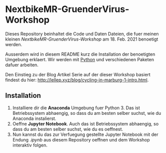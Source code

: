 # NextbikeMR-GruenderVirus-Workshop

Dieses Repository beinhaltet die Code und Daten Dateien, die fuer meinen kleinen *NextbikeMR-GruenderVirus-Workshop* am 18. Feb. 2021 benoetigt werden.

Ausserdem wird in diesem README kurz die Installation der benoetigten Umgebung erklaert. Wir werden mit [Python](https://www.python.org/) und verschiedenen Paketen dafuer arbeiten.

Den Einstieg zu der Blog Artikel Serie auf der dieser Workshop basiert findest du hier: http://lellep.xyz/blog/cycling-in-marburg-1-intro.html.

## Installation

1. Installiere dir die **Anaconda** Umgebung fuer Python 3. Das ist Betriebssystem abhaengig, so dass du am besten selber suchst, wie du Anaconda instalierst.
2. Oeffne **Jupyter Notebook**. Auch das ist Betriebssystem abhaengig, so dass du am besten selber suchst, wie du es oeffnest.
3. Nun kannst du das zur Verfuegung gestellte Jupyter Notebook mit der Endung *.ipynb* aus diesem Repository oeffnen und dem Workshop interaktiv folgen.
